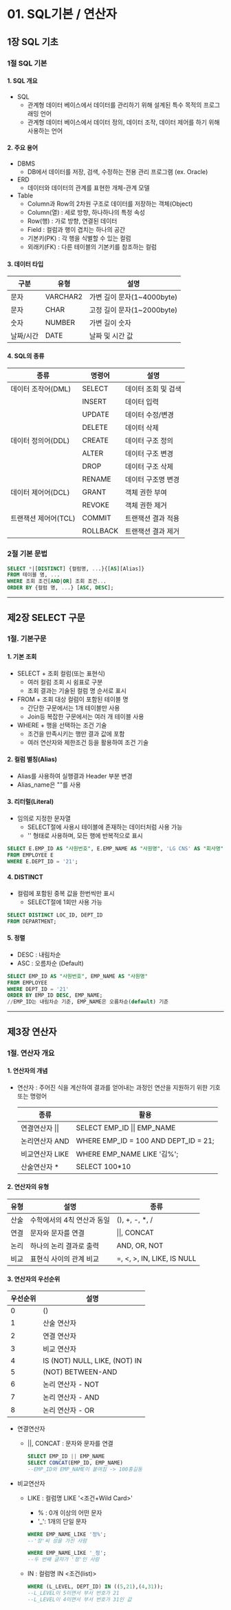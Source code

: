 # 01. SQL기본 / 연산자

## 1장 SQL 기초

### 1절 SQL 기본

#### 1. SQL 개요

* SQL
  * 관계형 데이터 베이스에서 데이터를 관리하기 위해 설계된 특수 목적의 프로그래밍 언어
  * 관계형 데이터 베이스에서 데이터 정의, 데이터 조작, 데이터 제어를 하기 위해 사용하는 언어

#### 2. 주요 용어

* DBMS
  * DB에서 데이터를 저장, 검색, 수정하는 전용 관리 프로그램 (ex. Oracle)
* ERD
  * 데이터와 데이터의 관계를 표현한 개체-관계 모델
* Table
  * Column과 Row의 2차원 구조로 데이터를 저장하는 객체(Object)
  * Column(열) : 세로 방향, 하나하나의 특정 속성
  * Row(행) : 가로 방향, 연결된 데이터
  * Field : 컬럼과 행이 겹치는 하나의 공간
  * 기본키(PK) : 각 행을 식별할 수 있는 컬럼
  * 외래키(FK) : 다른 테이블의 기본키를 참조하는 컬럼

#### 3. 데이터 타입

| 구분      | 유형     | 설명                       |
| --------- | -------- | -------------------------- |
| 문자      | VARCHAR2 | 가변 길이 문자(1~4000byte) |
| 문자      | CHAR     | 고정 길이 문자(1~2000byte) |
| 숫자      | NUMBER   | 가변 길이 숫자             |
| 날짜/시간 | DATE     | 날짜 및 시간 값            |

#### 4. SQL의 종류

| 종류                 | 명령어   | 설명                |
| -------------------- | -------- | ------------------- |
| 데이터 조작어(DML)   | SELECT   | 데이터 조회 및 검색 |
|                      | INSERT   | 데이터 입력         |
|                      | UPDATE   | 데이터 수정/변경    |
|                      | DELETE   | 데이터 삭제         |
| 데이터 정의어(DDL)   | CREATE   | 데이터 구조 정의    |
|                      | ALTER    | 데이터 구조 변경    |
|                      | DROP     | 데이터 구조 삭제    |
|                      | RENAME   | 데이터 구조명 변경  |
| 데이터 제어어(DCL)   | GRANT    | 객체 권한 부여      |
|                      | REVOKE   | 객체 권한 제거      |
| 트랜잭션 제어어(TCL) | COMMIT   | 트랜잭션 결과 적용  |
|                      | ROLLBACK | 트랜잭션 결과 제거  |

### 2절 기본 문법

```sql
SELECT *|[DISTINCT] {컬럼명, ...}{[AS][Alias]}
FROM 테이블 명, ...
WHERE 조회 조건[AND|OR] 조회 조건...
ORDER BY {컬럼 명, ...} [ASC, DESC];
```

---

## 제2장 SELECT 구문

### 1절. 기본구문

#### 1. 기본 조회

* SELECT + 조회 컬럼(또는 표현식)
  * 여러 컬럼 조회 시 쉼표로 구분
  * 조회 결과는 기술된 컬럼 명 순서로 표시
* FROM + 조회 대상 컬럼이 포함된 테이블 명
  * 간단한 구문에서는 1개 테이블만 사용
  * Join등 복잡한 구문에서는 여러 개 테이블 사용
* WHERE + 행을 선택하는 조건 기술
  * 조건을 만족시키는 행만 결과 값에 포함
  * 여러 연산자와 제한조건 등을 활용하여 조건 기술

#### 2. 컬럼 별칭(Alias)

* Alias를 사용하여 실행결과 Header 부분 변경
* Alias_name은 ""를 사용

#### 3. 리터럴(Literal)

* 임의로 지정한 문자열
  * SELECT절에 사용시 테이블에 존재하는 데이터처럼 사용 가능
  * '<Literal>' 형태로 사용하며, 모든 행에 반복적으로 표시

```sql
SELECT E.EMP_ID AS "사원번호", E.EMP_NAME AS "사원명", 'LG CNS' AS "회사명"
FROM EMPLOYEE E
WHERE E.DEPT_ID = '21';
```

#### 4. DISTINCT

* 컬럼에 포함된 중복 값을 한번씩만 표시
  * SELECT절에 1회만 사용 가능

```sql
SELECT DISTINCT LOC_ID, DEPT_ID
FROM DEPARTMENT;
```

#### 5. 정렬

* DESC : 내림차순
* ASC : 오름차순 (Default)

```sql
SELECT EMP_ID AS "사원번호", EMP_NAME AS "사원명"
FROM EMPLOYEE
WHERE DEPT_ID = '21'
ORDER BY EMP_ID DESC, EMP_NAME; 
//EMP_ID는 내림차순 기준, EMP_NAME은 오름차순(default) 기준
```

----

## 제3장 연산자

### 1절. 연산자 개요

#### 1. 연산자의 개념

* 연산자 : 주어진 식을 계산하여 결과를 얻어내는 과정인 연산을 지원하기 위한 기호 또는 명령어

  | 종류            | 활용                                 |
  | --------------- | ------------------------------------ |
  | 연결연산자 \|\| | SELECT EMP_ID \|\| EMP_NAME          |
  | 논리연산자 AND  | WHERE EMP_ID = 100 AND DEPT_ID = 21; |
  | 비교연산자 LIKE | WHERE EMP_NAME LIKE '김%';           |
  | 산술연산자 *    | SELECT 100*10                        |

#### 2. 연산자의 유형

| 유형 | 설명                       | 종류                       |
| ---- | -------------------------- | -------------------------- |
| 산술 | 수학에서의 4칙 연산과 동일 | (), +, -, *, /             |
| 연결 | 문자와 문자를 연결         | \|\|,  CONCAT              |
| 논리 | 하나의 논리 결과로 출력    | AND, OR, NOT               |
| 비교 | 표현식 사이의 관계 비교    | =, <, >, IN, LIKE, IS NULL |

#### 3. 연산자의 우선순위

| 우선순위 | 설명                          |
| -------- | ----------------------------- |
| 0        | ()                            |
| 1        | 산술 연산자                   |
| 2        | 연결 연산자                   |
| 3        | 비교 연산자                   |
| 4        | IS (NOT) NULL, LIKE, (NOT) IN |
| 5        | (NOT) BETWEEN-AND             |
| 6        | 논리 연산자 - NOT             |
| 7        | 논리 연산자 - AND             |
| 8        | 논리 연산자 - OR              |

* 연결연산자

  * ||, CONCAT : 문자와 문자를 연결

    ```sql
    SELECT EMP_ID || EMP_NAME
    SELECT CONCAT(EMP_ID, EMP_NAME)
    --EMP_ID와 EMP_NAME이 붙여짐 -> 100홍길동
    ```

* 비교연산자

  * LIKE : 컬럼명 LIKE '<조건+Wild Card>'

    * % : 0개 이상의 어떤 문자
    * '_': 1개의 단일 문자

    ```sql
    WHERE EMP_NAME_LIKE '정%';
    --'정'씨 성을 가진 사람
    
    WHERE EMP_NAME_LIKE '_정';
    --두 번째 글자가 '정'인 사람
    ```

  * IN : 컬럼명 IN <조건(list)>

    ```sql
    WHERE (L_LEVEL, DEPT_ID) IN ((5,21),(4,31));
    --L_LEVEL이 5이면서 부서 번호가 21
    --L_LEVEL이 4이면서 부서 번호가 31인 값
    ```

